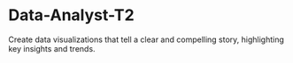 # Data-Analyst-T2
Create data visualizations that tell a clear and compelling story, highlighting key insights and trends.
